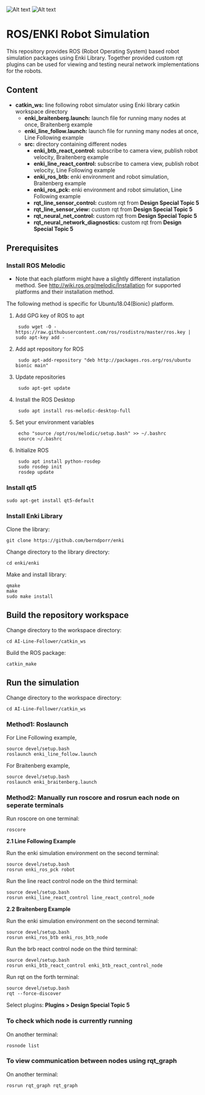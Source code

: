 ![Alt text](https://github.com/Lilypads/AI-Line-Follower/blob/master/line%20follower.png)
![Alt text](https://github.com/Lilypads/AI-Line-Follower/blob/master/braitenberg.png)

# ROS/ENKI Robot Simulation

This repository provides ROS (Robot Operating System) based robot simulation packages using Enki Library. Together provided custom rqt plugins can be used for viewing and testing neural network implementations for the robots.

## Content
* __catkin_ws:__ line following robot simulator using Enki library catkin workspace directory
  * __enki_braitenberg.launch:__ launch file for running many nodes at once, Braitenberg example
  * __enki_line_follow.launch:__ launch file for running many nodes at once, Line Following example
  * __src:__ directory containing different nodes
     * __enki_btb_react_control:__ subscribe to camera view, publish robot velocity, Braitenberg example
     * __enki_line_react_control:__ subscribe to camera view, publish robot velocity, Line Following example
     * __enki_ros_btb:__ enki environment and robot simulation, Braitenberg example
     * __enki_ros_pck:__ enki environment and robot simulation, Line Following example
     * __rqt_line_sensor_control:__ custom rqt from __Design Special Topic 5__
     * __rqt_line_sensor_view:__ custom rqt from __Design Special Topic 5__
     * __rqt_neural_net_control:__ custom rqt from __Design Special Topic 5__
     * __rqt_neural_network_diagnostics:__ custom rqt from __Design Special Topic 5__

## Prerequisites

### Install ROS Melodic

 * Note that each platform might have a slightly different installation method.
 See http://wiki.ros.org/melodic/Installation for supported platforms and their installation method.

The following method is specific for Ubuntu18.04(Bionic) platform.

1. Add GPG key of ROS to apt

        sudo wget -O - https://raw.githubusercontent.com/ros/rosdistro/master/ros.key | sudo apt-key add -

2. Add apt repository for ROS

        sudo apt-add-repository "deb http://packages.ros.org/ros/ubuntu bionic main"

3. Update repositories

        sudo apt-get update

4. Install the ROS Desktop

        sudo apt install ros-melodic-desktop-full

5. Set your environment variables

        echo "source /opt/ros/melodic/setup.bash" >> ~/.bashrc
        source ~/.bashrc

6. Initialize ROS

        sudo apt install python-rosdep
        sudo rosdep init
        rosdep update
        
### Install qt5
```
sudo apt-get install qt5-default
```

### Install Enki Library

Clone the library:
```
git clone https://github.com/berndporr/enki
```
Change directory to the library directory:
```
cd enki/enki
```
Make and install library:
```
qmake
make
sudo make install
```

## Build the repository workspace

Change directory to the workspace directory:
```
cd AI-Line-Follower/catkin_ws
```
Build the ROS package:
```
catkin_make
```

## Run the simulation

Change directory to the workspace directory:
```
cd AI-Line-Follower/catkin_ws
```

### Method1: Roslaunch

For Line Following example,
```
source devel/setup.bash
roslaunch enki_line_follow.launch
```
For Braitenberg example,
```
source devel/setup.bash
roslaunch enki_braitenberg.launch
```

### Method2: Manually run roscore and rosrun each node on seperate terminals

Run roscore on one terminal:
```
roscore
```

__2.1 Line Following Example__

Run the enki simulation environment on the second terminal:
```
source devel/setup.bash
rosrun enki_ros_pck robot
```

Run the line react control node on the third terminal:
```
source devel/setup.bash
rosrun enki_line_react_control line_react_control_node
```

__2.2 Braitenberg Example__

Run the enki simulation environment on the second terminal:
```
source devel/setup.bash
rosrun enki_ros_btb enki_ros_btb_node
```

Run the brb react control node on the third terminal:
```
source devel/setup.bash
rosrun enki_btb_react_control enki_btb_react_control_node
```


Run rqt on the forth terminal:
```
source devel/setup.bash
rqt --force-discover
```

Select plugins: __Plugins > Design Special Topic 5__

### To check which node is currently running

On another terminal:
```
rosnode list
```
### To view communication between nodes using rqt_graph

On another terminal:
```
rosrun rqt_graph rqt_graph
```
